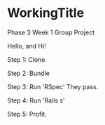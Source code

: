 WorkingTitle
============

Phase 3 Week 1 Group Project

Hello, and Hi!

Step 1:
Clone

Step 2:
Bundle

Step 3:
Run 'RSpec'
They pass.

Step 4:
Run 'Rails s'

Step 5:
Profit.
